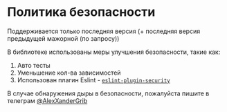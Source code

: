 # Политика безопасности

Поддерживается только последняя версия (+ последняя версия предыдущей мажорной (по запросу))

В библиотеке использованы меры улучшения безопасности, такие как:
1. Авто тесты
2. Уменьшение кол-ва зависимостей
3. Использован плагин Eslint - [`eslint-plugin-security`](https://github.com/nodesecurity/eslint-plugin-security)

В случае обнаружения дыры в безопасности, пожалуйста пишите в телеграм [@AlexXanderGrib](https://t.me/AlexXanderGrib)

